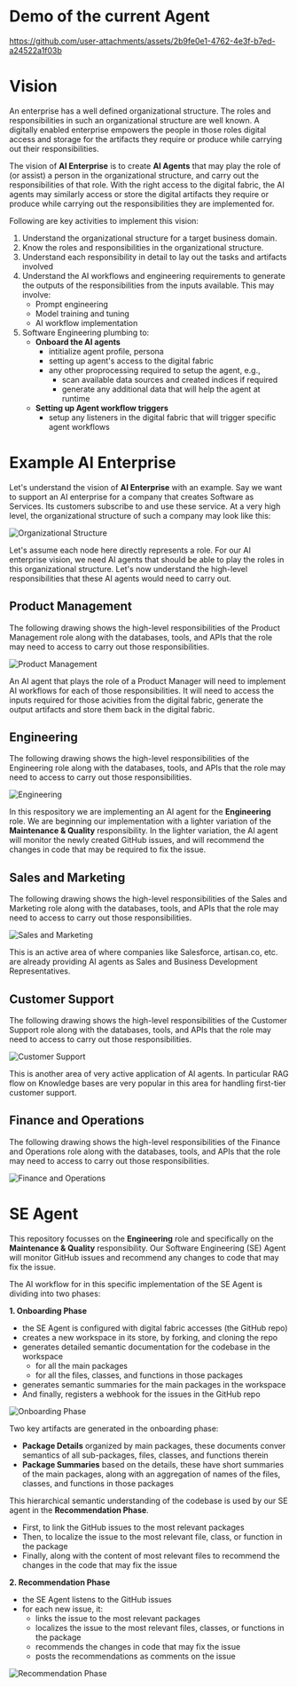 # Demo of the current Agent


https://github.com/user-attachments/assets/2b9fe0e1-4762-4e3f-b7ed-a24522a1f03b



# Vision

An enterprise has a well defined organizational structure. The roles and responsibilities in such an organizational structure are well known. A digitally enabled enterprise empowers the people in those roles digital access and storage for the artifacts they require or produce while carrying out their responsibilities.

The vision of **AI Enterprise** is to create **AI Agents** that may play the role of (or assist) a person in the organizational structure, and carry out the responsibilities of that role. With the right access to the digital fabric, the AI agents may similarly access or store the digital artifacts they require or produce while carrying out the responsibilities they are implemented for.

Following are key activities to implement this vision:

1. Understand the organizational structure for a target business domain.
2. Know the roles and responsibilities in the organizational structure.
3. Understand each responsibility in detail to lay out the tasks and artifacts involved
4. Understand the AI workflows and engineering requirements to generate the outputs of the responsibilities from the inputs available. This may involve:
   - Prompt engineering
   - Model training and tuning
   - AI workflow implementation
5. Software Engineering plumbing to:
   - **Onboard the AI agents**
     - intitialize agent profile, persona
     - setting up agent's access to the digital fabric
     - any other proprocessing required to setup the agent, e.g.,
       - scan available data sources and created indices if required
       - generate any additional data that will help the agent at runtime
   - **Setting up Agent workflow triggers**
     - setup any listeners in the digital fabric that will trigger specific agent workflows

# Example AI Enterprise

Let's understand the vision of **AI Enterprise** with an example. Say we want to support an AI enterprise for a company that creates Software as Services. Its customers subscribe to and use these service. At a very high level, the organizational structure of such a company may look like this:

![Organizational Structure](drawings/org-structure.excalidraw.png)

Let's assume each node here directly represents a role. For our AI enterprise vision, we need AI agents that should be able to play the roles in this organizational structure. Let's now understand the high-level responsibilities that these AI agents would need to carry out.

## Product Management

The following drawing shows the high-level responsibilities of the Product Management role along with the databases, tools, and APIs that the role may need to access to carry out those responsibilities.

![Product Management](drawings/product-management.excalidraw.png)

An AI agent that plays the role of a Product Manager will need to implement AI workflows for each of those responsibilities. It will need to access the inputs required for those acivities from the digital fabric, generate the output artifacts and store them back in the digital fabric.

## Engineering

The following drawing shows the high-level responsibilities of the Engineering role along with the databases, tools, and APIs that the role may need to access to carry out those responsibilities.

![Engineering](drawings/engineering.excalidraw.png)

In this respository we are implementing an AI agent for the **Engineering** role. We are beginning our implementation with a lighter variation of the **Maintenance & Quality** responsibility. In the lighter variation, the AI agent will monitor the newly created GitHub issues, and will recommend the changes in code that may be required to fix the issue.

## Sales and Marketing

The following drawing shows the high-level responsibilities of the Sales and Marketing role along with the databases, tools, and APIs that the role may need to access to carry out those responsibilities.

![Sales and Marketing](drawings/sales-and-marketing.excalidraw.png)

This is an active area of where companies like Salesforce, artisan.co, etc. are already providing AI agents as Sales and Business Development Representatives.

## Customer Support

The following drawing shows the high-level responsibilities of the Customer Support role along with the databases, tools, and APIs that the role may need to access to carry out those responsibilities.

![Customer Support](drawings/customer-support.excalidraw.png)

This is another area of very active application of AI agents. In particular RAG flow on Knowledge bases are very popular in this area for handling first-tier customer support.

## Finance and Operations

The following drawing shows the high-level responsibilities of the Finance and Operations role along with the databases, tools, and APIs that the role may need to access to carry out those responsibilities.

![Finance and Operations](drawings/finance-and-operations.excalidraw.png)

# SE Agent

This repository focusses on the **Engineering** role and specifically on the **Maintenance & Quality** responsibility. Our Software Engineering (SE) Agent will monitor GitHub issues and recommend any changes to code that may fix the issue.

The AI workflow for in this specific implementation of the SE Agent is dividing into two phases:

**1. Onboarding Phase**
  - the SE Agent is configured with digital fabric accesses (the GitHub repo)
  - creates a new workspace in its store, by forking, and cloning the repo
  - generates detailed semantic documentation for the codebase in the workspace
    - for all the main packages
    - for all the files, classes, and functions in those packages
  - generates semantic summaries for the main packages in the workspace
  - And finally, registers a webhook for the issues in the GitHub repo

<!--
```mermaid
sequenceDiagram
  participant O as Onboard
  participant PM as Project<br/>Manager
  participant P as Project
  participant GH as GitHub
  participant DG as Document<br/>Generator
  

  O->>O: Configure Project Info: <br/>GH-token<br/>repo-full-name<br/>repo-src-path
  O->>PM: Add Project (ProjectInfo)<br/>
  PM->>O: Project
  O->>P: Onboard
  P->>GH: Fork
  GH->>P: Forked-repo
  P->>GH: Clone(forked-repo)
  GH->>P: Local Clone
  P->>DG: Generate Detailed Documents</br>of semantic src understanding
  DG->>P: Detailed Documentation (per main package)<br/>for all sub-packages, files, classes, functions
  P->>DG: Generate Package Summaries
  DG->>P: Short Package Summaries (per main package)
  P->>GH: Register Webhook for Issues
```
-->

![Onboarding Phase](drawings/onboarding-phase.excalidraw.png)

Two key artifacts are generated in the onboarding phase:
  - **Package Details** organized by main packages, these documents conver semantics of all sub-packages, files, classes, and functions therein
  - **Package Summaries** based on the details, these have short summaries of the main packages, along with an aggregation of names of the files, classes, and functions in those packages

This hierarchical semantic understanding of the codebase is used by our SE agent in the **Recommendation Phase**.
  - First, to link the GitHub issues to the most relevant packages
  - Then, to localize the issue to the most relevant file, class, or function in the package
  - Finally, along with the content of most relevant files to recommend the changes in the code that may fix the issue

**2. Recommendation Phase**
  - the SE Agent listens to the GitHub issues
  - for each new issue, it:
    - links the issue to the most relevant packages
    - localizes the issue to the most relevant files, classes, or functions in the package
    - recommends the changes in code that may fix the issue
    - posts the recommendations as comments on the issue


<!--
```mermaid
sequenceDiagram
  participant GH as GitHub
  participant W as Webhook<br/>(SE Agent)
  participant PM as Project<br/>Manager
  participant A as Analyzer<br/>(AI workflow)
  participant L as Localizer<br/>(AI workflow)
  participant R as Recommender<br/>(AI workflow)
  participant P as Project

  GH->>W: New Issue
  W->>PM: Get Project<br/>( repo-full-name )
  PM->>W: project
  W->>P: Get pkg summaries ( project )
  P->>W: pkg-summaries
  W->>A: Analyze Issue ( issue, pkg-summaries )
  A->>W: analysis
  W->>L: Localize Issue ( project, pkg-summaries, issue, analysis )
  L->>L: Localize to relevant pkgs -> relevant-pkgs
  L->>P: Get pkg details ( relevant-pkgs )
  P->>L: [pkg-details]
  L->>L: Localize to relevant files ( issue, analysis, [pkg-details] )
  L->>W: [{pkg, file, reason, confidence}]
  W->>R: Recommend Changes ( project, issue, analysis, [{pkg, file, reason, confidence}] )
  R->>P: Get file details<br/>( relevant-files )
  P->>R: [(file, content)]
  R->>R: Recommend Changes ( issue, analysis,<br/>[{pkg, file, reason, confidence}],<br/>[(file, content)] )
  R->>W: Recommendation
  W->>GH: Post Recommendation
```
-->

![Recommendation Phase](drawings/recommendation-phase.excalidraw.png)
